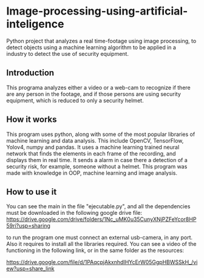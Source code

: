 # Image-processing-using-artificial-inteligence
Python project that analyzes a real time-footage using image processing, to detect objects using a machine learning algorithm to be applied in a industry to detect the use of security equipment.

## Introduction
This programa analyzes either a video or a web-cam to recognize if there are any person in the footage, and if those persons are using security equipment, which is reduced to only a security helmet. 

## How it works

This program uses python, along with some of the most popular libraries of machine learning and data analysis. This include OpenCV, TensorFlow, Yolov4, numpy and pandas. It uses a machine learning trained neural network that finds the elements in each frame of the recording, and displays them in real time. It sends a alarm in case there a detection of a security risk, for example, someone without a helmet. This program was made with knowledge in OOP, machine learning and image analysis. 

## How to use it

You can see the main in the file "ejecutable.py", and all the dependencies must be downloaded in the following google drive file: https://drive.google.com/drive/folders/1Nc_uMK0u35CunyXNjPZFeYcor8HP59ri?usp=sharing

to run the program one must connect an external usb-camera, in any port. Also it requires to install all the libraries required. You can see a video of the functioning in the following link, or in the same folder as the resources:

https://drive.google.com/file/d/1PAqcpjAkxnhdIHYcErW05GgpHBWSSkH_/view?usp=share_link
